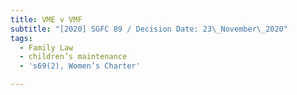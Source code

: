 ```yaml
---
title: VME v VMF
subtitle: "[2020] SGFC 89 / Decision Date: 23\_November\_2020"
tags:
  - Family Law
  - children’s maintenance
  - 's69(2), Women’s Charter'

---
```


